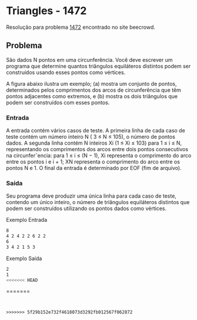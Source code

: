 # Triangles - 1472

Resolução para problema [1472](https://judge.beecrowd.com/en/problems/view/1472) encontrado no site beecrowd.

## Problema

São dados N pontos em uma circunferência. Você deve escrever um programa que determine quantos triângulos equiláteros distintos podem ser construídos usando esses pontos como vértices.

A figura abaixo ilustra um exemplo; (a) mostra um conjunto de pontos, determinados pelos comprimentos dos arcos de circunferência que têm pontos adjacentes como extremos, e (b) mostra os dois triângulos que podem ser construídos com esses pontos.

### Entrada

A entrada contém vários casos de teste. A primeira linha de cada caso de teste contém um número inteiro N ( 3 ≤ N ≤ 105), o número de pontos dados. A segunda linha contém N inteiros Xi (1 ≤ Xi ≤ 103) para 1 ≤ i ≤ N, representando os comprimentos dos arcos entre dois pontos consecutivos na circunferˆencia: para 1 ≤ i ≤ (N − 1), Xi representa o comprimento do arco entre os pontos i e i + 1; XN representa o comprimento do arco entre os pontos N e 1. O final da entrada é determinado por EOF (fim de arquivo).

### Saída

Seu programa deve produzir uma única linha para cada caso de teste, contendo um único inteiro, o número de triângulos equiláteros distintos que podem ser construídos utilizando os pontos dados como vértices.

Exemplo Entrada
```bash
8
4 2 4 2 2 6 2 2
6
3 4 2 1 5 3
```

Exemplo Saída
```bash
2
1
<<<<<<< HEAD
```
=======
```


>>>>>>> 5f29b152e732f4618073d3292fb012567f062872
